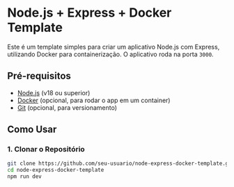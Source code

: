 # Node.js + Express + Docker Template

Este é um template simples para criar um aplicativo Node.js com Express, utilizando Docker para containerização. O aplicativo roda na porta `3000`.

## Pré-requisitos

- [Node.js](https://nodejs.org/) (v18 ou superior)
- [Docker](https://www.docker.com/) (opcional, para rodar o app em um container)
- [Git](https://git-scm.com/) (opcional, para versionamento)

## Como Usar

### 1. Clonar o Repositório

```bash
git clone https://github.com/seu-usuario/node-express-docker-template.git
cd node-express-docker-template
npm run dev